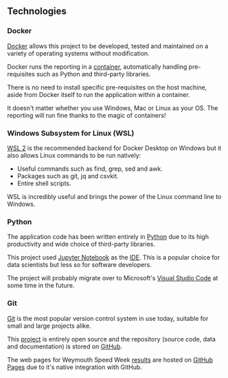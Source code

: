 ## Technologies

### Docker

[Docker](https://en.wikipedia.org/wiki/Docker_(software)) allows this project to be developed, tested and maintained on a variety of operating systems without modification.

Docker runs the reporting in a [container](https://www.docker.com/resources/what-container), automatically handling pre-requisites such as Python and third-party libraries.

There is no need to install specific pre-requisites on the host machine, aside from Docker itself to run the application within a container.

It doesn't matter whether you use Windows, Mac or Linux as your OS. The reporting will run fine thanks to the magic of containers!



### Windows Subsystem for Linux (WSL)

[WSL 2](https://en.wikipedia.org/wiki/Windows_Subsystem_for_Linux) is the recommended backend for Docker Desktop on Windows but it also allows Linux commands to be run natively:

- Useful commands such as find, grep, sed and awk.
- Packages such as git, jq and csvkit.
- Entire shell scripts.

WSL is incredibly useful and brings the power of the Linux command line to Windows.



### Python

The application code has been written entirely in [Python](https://www.python.org/) due to its high productivity and wide choice of third-party libraries.

This project used [Jupyter Notebook](https://jupyter.org/) as the [IDE](https://en.wikipedia.org/wiki/Integrated_development_environment). This is a popular choice for data scientists but less so for software developers.

The project will probably migrate over to Microsoft's [Visual Studio Code](https://code.visualstudio.com/) at some time in the future.



### Git

[Git](https://git-scm.com/) is the most popular version control system in use today, suitable for small and large projects alike.

This [project](https://github.com/Logiqx/sse-results) is entirely open source and the repository (source code, data and documentation) is stored on [GitHub](https://en.wikipedia.org/wiki/GitHub).

The web pages for Weymouth Speed Week [results](https://logiqx.github.io/wsw-results/results/index.html) are hosted on [GitHub Pages](https://pages.github.com/) due to it's native integration with GitHub.

